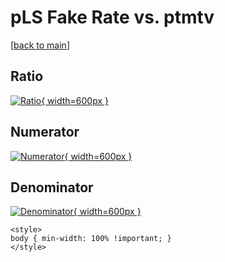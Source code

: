 # pLS Fake Rate vs. ptmtv

[[back to main](./)]



## Ratio

[![Ratio](../mtv/var/pLS_fakerate_ptmtv.png){ width=600px }](../mtv/var/pLS_fakerate_ptmtv.pdf)

## Numerator

[![Numerator](../mtv/num/pLS_fakerate_ptmtv_num0.png){ width=600px }](../mtv/num/pLS_fakerate_ptmtv_num0.pdf)

## Denominator

[![Denominator](../mtv/den/pLS_fakerate_ptmtv_den.png){ width=600px }](../mtv/den/pLS_fakerate_ptmtv_den.pdf)


``` {=html}
<style>
body { min-width: 100% !important; }
</style>
```
